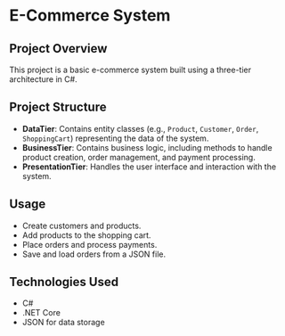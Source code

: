 # E-Commerce System

## Project Overview
This project is a basic e-commerce system built using a three-tier architecture in C#. 

## Project Structure

- **DataTier**: Contains entity classes (e.g., `Product`, `Customer`, `Order`, `ShoppingCart`) representing the data of the system.
- **BusinessTier**: Contains business logic, including methods to handle product creation, order management, and payment processing.
- **PresentationTier**: Handles the user interface and interaction with the system.


## Usage
- Create customers and products.
- Add products to the shopping cart.
- Place orders and process payments.
- Save and load orders from a JSON file.

## Technologies Used
- C#
- .NET Core
- JSON for data storage

